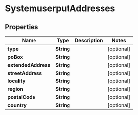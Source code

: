 
# SystemuserputAddresses

## Properties
Name | Type | Description | Notes
------------ | ------------- | ------------- | -------------
**type** | **String** |  |  [optional]
**poBox** | **String** |  |  [optional]
**extendedAddress** | **String** |  |  [optional]
**streetAddress** | **String** |  |  [optional]
**locality** | **String** |  |  [optional]
**region** | **String** |  |  [optional]
**postalCode** | **String** |  |  [optional]
**country** | **String** |  |  [optional]



